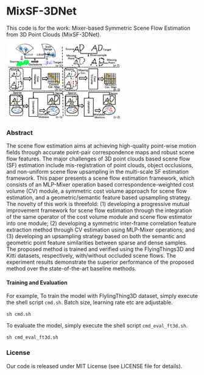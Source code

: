 # MixSF-3DNet
This code is for the work: Mixer-based Symmetric Scene Flow Estimation from 3D Point Clouds (MixSF-3DNet). 

<img src="https://github.com/SJWang2015/MixSF-3DNet/blob/main/media/poster-v3.png" width="60%">

### Abstract

The scene flow estimation aims at achieving high-quality point-wise motion fields through accurate point-pair correspondence maps and robust scene flow features. The major challenges of 3D point clouds based scene flow (SF) estimation include mis-registration of point clouds, object occlusions, and non-uniform scene flow upsampling in the multi-scale SF estimation framework. This paper presents a scene flow estimation framework, which consists of an MLP-Mixer operation based correspondence-weighted cost volume (CV) module, a symmetric cost volume approach for scene flow estimation, and a geometric/semantic feature based upsampling strategy. The novelty of this work is threefold: (1) developing a progressive mutual improvement framework for scene flow estimation through the integration of the same operator of the cost volume module and scene flow estimator into one module; (2) developing a symmetric inter-frame correlation feature extraction method through CV estimation using MLP-Mixer operations; and (3) developing an upsampling strategy based on both the semantic and geometric point feature similarities between sparse and dense samples. The proposed method is trained and verified using the FlyingThings3D and Kitti datasets, respectively, with/without occluded scene flows. The experiment results demonstrate the superior performance of the proposed method over the state-of-the-art baseline methods.

#### Training and Evaluation

For example, To train the model with FlylingThing3D dataset, simply execute the shell script `cmd.sh`. Batch size, learning rate etc are adjustable. 
```
sh cmd.sh
```

To evaluate the model, simply execute the shell script `cmd_eval_ft3d.sh`.

```
sh cmd_eval_ft3d.sh
```


### License
Our code is released under MIT License (see LICENSE file for details).

